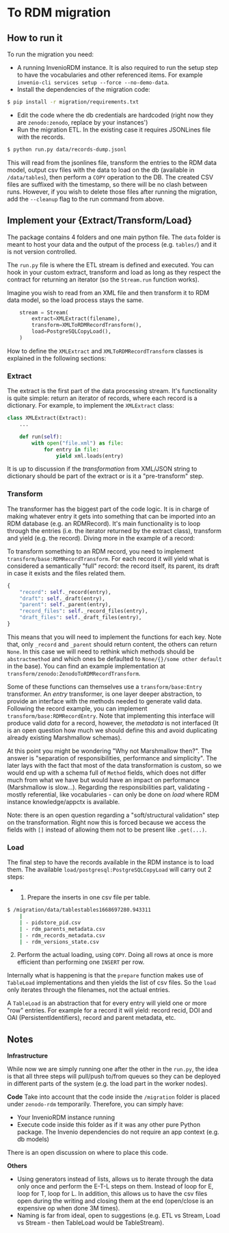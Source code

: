 # To RDM migration

## How to run it

To run the migration you need:

- A running InvenioRDM instance. It is also required to run the setup step to have the vocabularies and other referenced items. For example `invenio-cli services setup --force --no-demo-data`.
- Install the dependencies of the migration code:

```bash
$ pip install -r migration/requirements.txt
```

- Edit the code where the db credentials are hardcoded (right now they are `zenodo:zenodo`, replace by your instances')
- Run the migration ETL. In the existing case it requires JSONLines file with the records.

```bash
$ python run.py data/records-dump.jsonl
```

This will read from the jsonlines file, transform the entries to the RDM data model, output csv files with the data to load on the db (available in `/data/tables`), then perform a `COPY` operation to the DB. The created CSV files are suffixed with the timestamp, so there will be no clash between runs. However, if you wish to delete those files after running the migration, add the `--cleanup` flag to the run command from above.

## Implement your {Extract/Transform/Load}

The package contains 4 folders and one main python file. The `data` folder is meant to host your data and the output of the process (e.g. `tables/`) and it is not version controlled.

The `run.py` file is where the ETL stream is defined and executed. You can hook in your custom extract, transform and load as long as they respect the contract for returning an iterator (so the `Stream.run` function works).

Imagine you wish to read from an XML file and then transform it to RDM data model, so the load process stays the same.

```python
    stream = Stream(
        extract=XMLExtract(filename),
        transform=XMLToRDMRecordTransform(),
        load=PostgreSQLCopyLoad(),
    )
```

How to define the `XMLExtract` and `XMLToRDMRecordTransform` classes is explained in the following sections:

### Extract

The extract is the first part of the data processing stream. It's functionality is quite simple: return an iterator of records, where each record is a dictionary. For example, to implement the `XMLExtract` class:

```python
class XMLExtract(Extract):
    ...

    def run(self):
        with open("file.xml") as file:
            for entry in file:
                yield xml.loads(entry)
```

It is up to discussion if the _transformation_ from XML/JSON string to dictionary should be part of the extract or is it a "pre-transform" step.

### Transform

The transformer has the biggest part of the code logic. It is in charge of making whatever entry it gets into something that can be imported into an RDM database (e.g. an RDMRecord). It's main functionality is to loop through the entries (i.e. the iterator returned by the extract class), transform and yield (e.g. the record). Diving more in the example of a record:

To transform something to an RDM record, you need to implement `transform/base:RDMRecordTransform`. For each record it will yield what is considered a semantically "full" record: the record itself, its parent, its draft in case it exists and the files related them.

```python
{
    "record": self._record(entry),
    "draft": self._draft(entry),
    "parent": self._parent(entry),
    "record_files": self._record_files(entry),
    "draft_files": self._draft_files(entry),
}
```

This means that you will need to implement the functions for each key. Note that, only `_record` and `_parent` should return content, the others can return `None`. In this case we will need to rethink which methods should be `abstractmethod` and which ones be defaulted to `None/{}/some other default` in the base). You can find an example implementation at `transform/zenodo:ZenodoToRDMRecordTransform`.

Some of these functions can themselves use a `transform/base:Entry` transformer. An _entry_ transformer, is one layer deeper abstraction, to provide an interface with the methods needed to generate valid data. Following the record example, you can implement `transform/base:RDMRecordEntry`. Note that implementing this interface will produce valid _data_ for a record, however, the _metadata_ is not interfaced (It is an open question how much we should define this and avoid duplicating already existing Marshmallow schemas).

At this point you might be wondering "Why not Marshmallow then?". The answer is "separation of responsibilities, performance and simplicity". The later lays with the fact that most of the data transformation is custom, so we would end up with a schema full of `Method` fields, which does not differ much from what we have but would have an impact on performance (Marshmallow is slow...). Regarding the responsibilities part, validating - mostly referential, like vocabularies - can only be done on _load_ where RDM instance knowledge/appctx is available.

Note: there is an open question regarding a "soft/structural validation" step on the transformation. Right now this is forced because we access the fields with `[]` instead of allowing them not to be present like `.get(...)`.

### Load

The final step to have the records available in the RDM instance is to load them. The available `load/postgresql:PostgreSQLCopyLoad` will carry out 2 steps:

- 1. Prepare the inserts in one csv file per table.

```bash
$ /migration/data/tablestables1668697280.943311
    |
    | - pidstore_pid.csv
    | - rdm_parents_metadata.csv
    | - rdm_records_metadata.csv
    | - rdm_versions_state.csv
```

2. Perform the actual loading, using `COPY`. Doing all rows at once is more efficient than performing one `INSERT` per row.

Internally what is happening is that the `prepare` function makes use of `TableLoad` implementations and then yields the list of csv files. So the `load` only iterates through the filenames, not the actual entries.

A `TableLoad` is an abstraction that for every entry will yield one or more "row" entries. For example for a record it will yield: record recid, DOI and OAI (PersistentIdentifiers), record and parent metadata, etc.

## Notes

**Infrastructure**

While now we are simply running one after the other in the `run.py`, the idea is that all three steps will pull/push to/from queues so they can be deployed in different parts of the system (e.g. the load part in the worker nodes).

**Code**
Take into account that the code inside the `/migration` folder is placed under `zenodo-rdm` temporarily. Therefore, you can simply have:

- Your InvenioRDM instance running
- Execute code inside this folder as if it was any other pure Python package. The Invenio dependencies do not require an app context (e.g. db models)

There is an open discussion on where to place this code.

**Others**

- Using generators instead of lists, allows us to iterate through the data only once and perform the E-T-L steps on them. Instead of loop for E, loop for T, loop for L. In addition, this allows us to have the csv files open during the writing and closing them at the end (open/close is an expensive op when done 3M times).
- Naming is far from ideal, open to suggestions (e.g. ETL vs Stream, Load vs Stream - then TableLoad would be TableStream).
